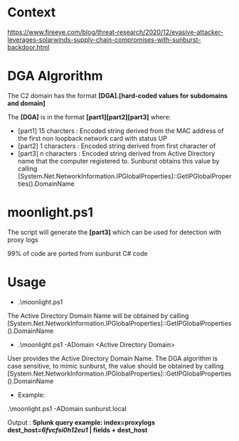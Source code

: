 # Context
https://www.fireeye.com/blog/threat-research/2020/12/evasive-attacker-leverages-solarwinds-supply-chain-compromises-with-sunburst-backdoor.html

# DGA Algrorithm

The C2 domain has the format **[DGA].[hard-coded values for subdomains and domain]**

The **[DGA]** is in the format **[part1][part2][part3]** where:
  * [part1] 15 charcters : Encoded string derived from the MAC address of the first non loopback network card with status UP
  * [part2] 1 characters : Encoded string derived from first character of <part1>
  * [part3] n characters : Encoded string derived from Active Directory name that the computer registered to. Sunburst obtains this value by calling
    [System.Net.NetworkInformation.IPGlobalProperties]::GetIPGlobalProperties().DomainName
    
# moonlight.ps1

The script will generate the **[part3]** which can be used for detection with proxy logs

99% of code are ported from sunburst C# code

# Usage

* .\moonlight.ps1

The Active Directory Domain Name will be obtained by calling [System.Net.NetworkInformation.IPGlobalProperties]::GetIPGlobalProperties().DomainName
 
* .\moonlight.ps1 -ADomain \<Active Directory Domain>

User provides the Active Directory Domain Name. The DGA algorithm is case sensitive, to mimic sunburst, the value should be obtained by calling [System.Net.NetworkInformation.IPGlobalProperties]::GetIPGlobalProperties().DomainName

* Example:

.\moonlight.ps1 -ADomain sunburst.local

Output : **Splunk query example: index=proxylogs dest_host=*6fvcfsi0h12eu1* | fields + dest_host**
